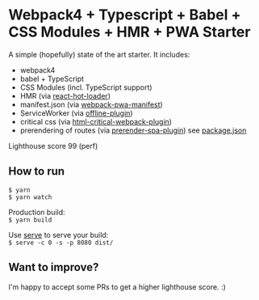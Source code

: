 # Webpack4 + Typescript + Babel + CSS Modules + HMR + PWA Starter

A simple (hopefully) state of the art starter.
It includes:

* webpack4
* babel + TypeScript
* CSS Modules (incl. TypeScript support)
* HMR (via [react-hot-loader](https://github.com/gaearon/react-hot-loader))
* manifest.json (via [webpack-pwa-manifest](https://github.com/arthurbergmz/webpack-pwa-manifest))
* ServiceWorker (via [offline-plugin](https://github.com/NekR/offline-plugin))
* critical css (via [html-critical-webpack-plugin](https://github.com/anthonygore/html-critical-webpack-plugin))
* prerendering of routes (via [prerender-spa-plugin](https://github.com/chrisvfritz/prerender-spa-plugin)) see [package.json](./package.json)

Lighthouse score 99 (perf)

## How to run

`$ yarn`  
`$ yarn watch`

Production build:  
`$ yarn build`

Use [serve](https://www.npmjs.com/package/serve) to serve your build:  
`$ serve -c 0 -s -p 8080 dist/`

## Want to improve?

I'm happy to accept some PRs to get a higher lighthouse score. :)

